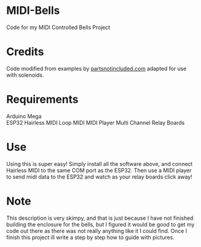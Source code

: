# MIDI-Bells
Code for my MIDI Controlled Bells Project
# Credits
Code modified from examples by <a href="https://www.partsnotincluded.com/controlling-musical-floppy-drives-directly-via-midi/">partsnotincluded.com</a> adapted for use with solenoids.
# Requirements
Arduino Mega <br/>
ESP32
Hairless MIDI
Loop MIDI
MIDI Player
Multi Channel Relay Boards
# Use
Using this is super easy! Simply install all the software above, and connect Hairless MIDI to the same COM port as the ESP32. Then use a MIDI player to send midi data to the ESP32 and watch as your relay boards click away!
# Note
This description is very skimpy, and that is just because I have not finished building the enclosure for the bells, but I figured it would be good to get my code out there as there was not really anything like it I could find. Once I finish this project ill write a step by step how to guide with pictures.
